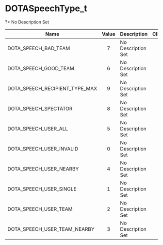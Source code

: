 # DOTASpeechType_t
?> No Description Set

Name|Value|Description|Client
--|:--:|--|:--:
DOTA_SPEECH_BAD_TEAM|7|No Description Set|✔
DOTA_SPEECH_GOOD_TEAM|6|No Description Set|✔
DOTA_SPEECH_RECIPIENT_TYPE_MAX|9|No Description Set|✔
DOTA_SPEECH_SPECTATOR|8|No Description Set|✔
DOTA_SPEECH_USER_ALL|5|No Description Set|✔
DOTA_SPEECH_USER_INVALID|0|No Description Set|✔
DOTA_SPEECH_USER_NEARBY|4|No Description Set|✔
DOTA_SPEECH_USER_SINGLE|1|No Description Set|✔
DOTA_SPEECH_USER_TEAM|2|No Description Set|✔
DOTA_SPEECH_USER_TEAM_NEARBY|3|No Description Set|✔
